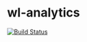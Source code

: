 # wl-analytics

[![Build Status](https://travis-ci.com/sidneibiz/wl-analytics.svg?branch=master)](https://travis-ci.com/github/sidneibiz/wl-analytics)
